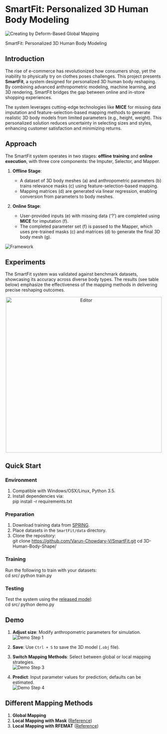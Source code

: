 # SmartFit: Personalized 3D Human Body Modeling  

![Creating by Deform-Based Global Mapping](https://raw.githubusercontent.com/Varun-Chowdary-V/SmartFit/main/docs/dg-h.png)

SmartFit: Personalized 3D Human Body Modeling  
  


## Introduction  

The rise of e-commerce has revolutionized how consumers shop, yet the inability to physically try on clothes poses challenges. This project presents **SmartFit**, a system designed for personalized 3D human body reshaping. By combining advanced anthropometric modeling, machine learning, and 3D rendering, SmartFit bridges the gap between online and in-store shopping experiences.  

The system leverages cutting-edge technologies like **MICE** for missing data imputation and feature-selection-based mapping methods to generate realistic 3D body models from limited parameters (e.g., height, weight). This personalized solution reduces uncertainty in selecting sizes and styles, enhancing customer satisfaction and minimizing returns.  



## Approach  

The SmartFit system operates in two stages: **offline training** and **online execution**, with three core components: the Imputer, Selector, and Mapper.  

1. **Offline Stage**:  
   - A dataset of 3D body meshes (a) and anthropometric parameters (b) trains relevance masks (c) using feature-selection-based mapping.  
   - Mapping matrices (d) are generated via linear regression, enabling conversion from parameters to body meshes.  

2. **Online Stage**:  
   - User-provided inputs (e) with missing data (‘?’) are completed using **MICE** for imputation (f).  
   - The completed parameter set (f) is passed to the Mapper, which uses pre-trained masks (c) and matrices (d) to generate the final 3D body mesh (g).  

![Framework](https://raw.githubusercontent.com/Varun-Chowdary-V/SmartFit/main/docs/framework.PNG)



## Experiments  

The SmartFit system was validated against benchmark datasets, showcasing its accuracy across diverse body types. The results (see table below) emphasize the effectiveness of the mapping methods in delivering precise reshaping outcomes.  

<div align="center">
	<img src="https://raw.githubusercontent.com/Varun-Chowdary-V/SmartFit/main/docs/table2.PNG" alt="Editor" width="500">
</div>



## Quick Start  

### Environment  

1. Compatible with Windows/OSX/Linux, Python 3.5.  
2. Install dependencies via:  
pip install -r requirements.txt



### Preparation  

1. Download training data from [SPRING](https://graphics.soe.ucsc.edu/data/BodyModels/index.html).  
2. Place datasets in the `SmartFit/data` directory.  
3. Clone the repository:  
git clone https://github.com/Varun-Chowdary-V/SmartFit.git cd 3D-Human-Body-Shape/



### Training  

Run the following to train with your datasets:  
cd src/ python train.py


### Testing  

Test the system using the [released model](https://github.com/Varun-Chowdary-V/SmartFit/tree/blob/main/release_model):  
cd src/ python demo.py


## Demo  

1. **Adjust size**: Modify anthropometric parameters for simulation.  
   ![Demo Step 1](https://raw.githubusercontent.com/Varun-Chowdary-V/SmartFit/main/docs/fig1.png)  

2. **Save**: Use `Ctrl + S` to save the 3D model (`.obj` file).  

3. **Switch Mapping Methods**: Select between global or local mapping strategies.  
   ![Demo Step 3](https://raw.githubusercontent.com/Varun-Chowdary-V/SmartFit/main/docs/fig2.png)  

4. **Predict**: Input parameter values for prediction; defaults can be estimated.  
   ![Demo Step 4](https://raw.githubusercontent.com/Varun-Chowdary-V/SmartFit/main/docs/fig3.png)  



## Different Mapping Methods  

1. **Global Mapping**  
2. **Local Mapping with Mask** ([Reference](https://dl.acm.org/citation.cfm?id=2758217))  
3. **Local Mapping with RFEMAT** ([Reference](https://link.springer.com/chapter/10.1007/978-981-10-))